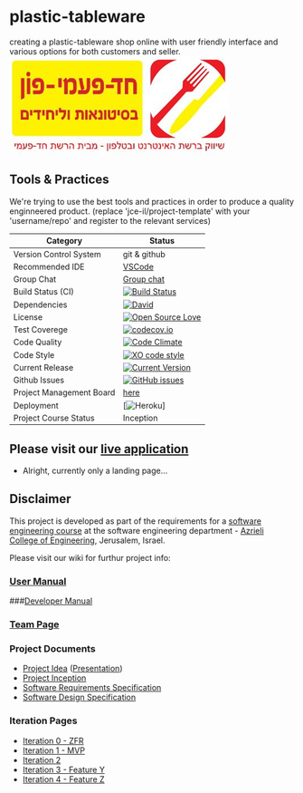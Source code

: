 # plastic-tableware

creating a plastic-tableware shop online with user friendly interface and various options for both customers and seller.
![Logo](https://github.com/reutnagar/plastic-tableware/blob/master/docs/images/logo.jpg)

## Tools & Practices
We're trying to use the best tools and practices in order to produce a quality enginneered product.
(replace 'jce-il/project-template' with your 'username/repo' and register to the relevant services)

|Category|Status|
|---|---|
| Version Control System| git & github |
| Recommended IDE | [VSCode](https://code.visualstudio.com) |
| Group Chat | [Group chat](https://gitter.im/plastic-table_ware/Lobby#) |
| Build Status (CI) |  [![Build Status](https://travis-ci.org/jce-il/project-template.svg?branch=master)](https://travis-ci.org/jce-il/plastic-tableware) |
| Dependencies | [![David](https://img.shields.io/david/dev/idleberg/vscode-badges.svg?style=flat-square)](https://david-dm.org/jce-il/project-template?type=dev) |
| License | [![Open Source Love](https://badges.frapsoft.com/os/mit/mit.svg?v=102)](https://github.com/ellerbrock/open-source-badge/) |
| Test Coverege | [![codecov.io](https://codecov.io/github/jce-il/plastic-tableware/coverage.svg?branch=master)](https://codecov.io/github/reutnagar/plastic-tableware?branch=master) |
| Code Quality | [![Code Climate](https://codeclimate.com/github/reutnagar/plastic-tableware.svg)](https://codeclimate.com/github/reutnagar/plastic-tableware) |
| Code Style | [![XO code style](https://img.shields.io/badge/code_style-XO-5ed9c7.svg)](https://github.com/reutnagar/plastic-tableware) |
| Current Release | [![Current Version](https://img.shields.io/github/release/reutnagar/plastic-tableware.svg?style=flat)](https://github.com/reutnagar/plastic-tableware/releases) |
| Github Issues | [![GitHub issues](https://img.shields.io/github/issues/reutnagar/plastic-tableware.svg?style=flat)](https://github.com/reutnagar/plastic-tableware/issues) |
| Project Management Board| [here](https://github.com/reutnagar/plastic-tableware/projects/1) |
| Deployment | [![Heroku](http://heroku-badge.herokuapp.com/?app=plastic-tableware&style=flat&svg=1&root=index.html)] |
| Project Course Status | Inception |

## Please visit our [live application](https://plastic-tableware.herokuapp.com/)
- Alright, currently only a landing page...


## Disclaimer
This project is developed as part of the requirements for a [software engineering course](https://github.com/jce-il/se-class/wiki) at the software engineering department - [Azrieli College of Engineering](http://www.jce.ac.il/), Jerusalem, Israel.

Please visit our wiki for furthur project info: 

### [User Manual](https://github.com/reutnagar/plastic-tableware/wiki/user-manual) 
###[Developer Manual](https://github.com/reutnagar/plastic-tableware/wiki/Developer-manual)
### [Team Page](../../wiki/team)

### Project Documents
- [Project Idea](docs/idea.pdf) ([Presentation](docs/plastic-tableware.pptx))
- [Project Inception](../../wiki/inception)
- [Software Requirements Specification](../../wiki/srs)
- [Software Design Specification](../../wiki/sds)

### Iteration Pages
- [Iteration 0 - ZFR](../../wiki/iter0-zfr)
- [Iteration 1 - MVP](https://github.com/reutnagar/plastic-tableware/wiki/Iter-1)
- [Iteration 2](https://github.com/reutnagar/plastic-tableware/wiki/Iter-2)
- [Iteration 3 - Feature Y]()
- [Iteration 4 - Feature Z]()



